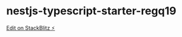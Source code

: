 # nestjs-typescript-starter-regq19

[Edit on StackBlitz ⚡️](https://stackblitz.com/edit/nestjs-typescript-starter-regq19)